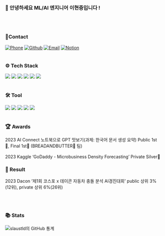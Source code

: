 ### 👋 안녕하세요  ML/AI 엔지니어 이현중입니다 !
<br/>
<br/>

### 📱Contact
[![Phone](https://img.shields.io/badge/Phone-010--3457--7756-red?style=flat-square&logo=Phone&logoColor=white)](tel:01034577756)
[![Github](https://img.shields.io/badge/Github-slaustld-orange?style=flat-square&logo=Github&logoColor=white)](https://github.com/slaustld)
[![Email](https://img.shields.io/badge/Email-slaustld1%40gmail.com-yellow?style=flat-square&logo=Gmail&logoColor=white)](mailto:dbtjr1103@gmail.com)
[![Notion](https://img.shields.io/badge/Notion-Hyeonjung%20Lee-green?style=flat-square&logo=Notion&logoColor=white)](https://www.notion.so/LEE-HYEONJUNG-c70b140c79444c89b6645e684f24724b)
<br/>
<br/>

### ⚙️ **Tech Stack**
<img src="https://img.shields.io/badge/Python-3766AB?style=flat-square&logo=Python&logoColor=white"/> <img src="https://img.shields.io/badge/MySQL-4479A1?style=flat-square&logo=MySQL&logoColor=white"/> 
<img src="https://img.shields.io/badge/TensorFlow-FF6F00?style=flat-square&logo=TensorFlow&logoColor=white"/> <img src="https://img.shields.io/badge/PyTorch-EE4C2C?style=flat-square&logo=PyTorch&logoColor=white"/> <img src="https://img.shields.io/badge/Scikit Learn-F7931E?style=flat-square&logo=scikit%2Dlearn&logoColor=white"/> <img src="https://img.shields.io/badge/Flask-000000?style=flat-square&logo=Flask&logoColor=white"/> 
<br/>
<br/>

### 🛠 **Tool**
<img src="https://img.shields.io/badge/Jupyter-F37626?style=flat-square&logo=Jupyter&logoColor=white"/> <img src="https://img.shields.io/badge/Colab-F9AB00?style=flat-square&logo=Google Colab&logoColor=white"/> <img src="https://img.shields.io/badge/VSCode-007ACC?style=flat-square&logo=Visual Studio Code&logoColor=white"/> <img src="https://img.shields.io/badge/AWS-232F3E?style=flat-square&logo=Amazon AWS&logoColor=white"/> <img src="https://img.shields.io/badge/R-276DC3?style=flat-square&logo=R&logoColor=white"/>
<br/>
<br/>

### 🏆 Awards
 
2023 AI Connect 노트북으로 GPT 맛보기(과제: 한국어 문서 생성 요약) Public 1st🥇, Final 1st🥇 (BREADANDBUTTER🍷 팀)<br/>
<br/>
2023 Kaggle ‘GoDaddy - Microbusiness Density Forecasting’ Private Silver🥈
 
### 📝 Result
 
2023 Dacon ‘제1회 코스포 x 데이콘 자동차 충돌 분석 AI경진대회’ public 상위 3%(12위), private 상위 6%(26위)
 
<br/>
<br/>
 
### 📚 **Stats**
![slaustld의 GitHub 통계](https://github-readme-stats.vercel.app/api?username=slaustld&show_icons=trueshow_icons=true&theme=tokyonight)
